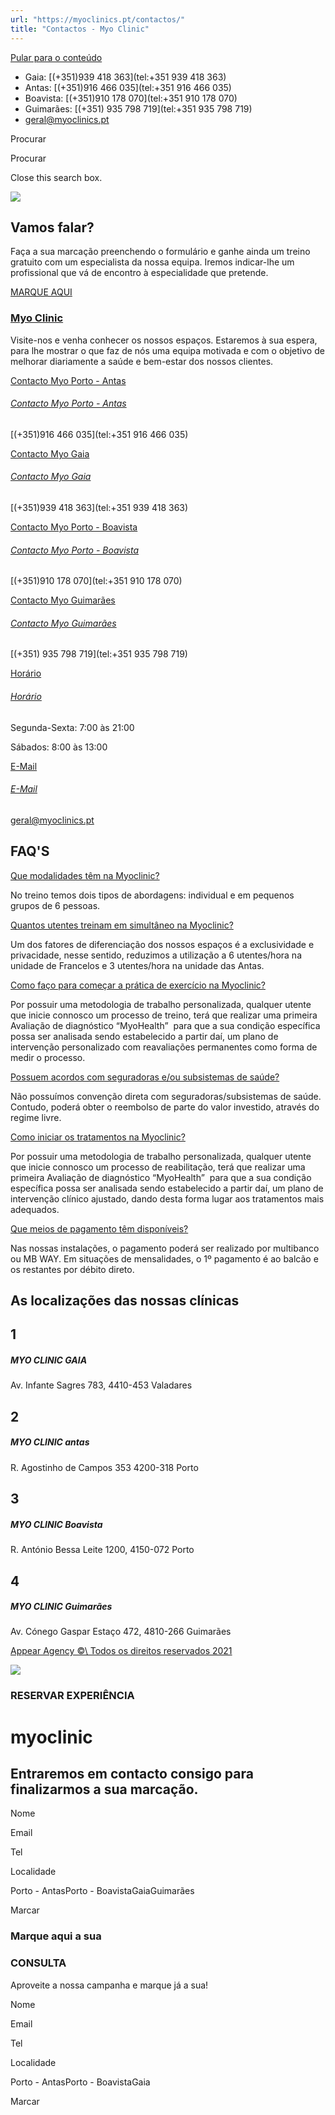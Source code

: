 ```yaml
---
url: "https://myoclinics.pt/contactos/"
title: "Contactos - Myo Clinic"
---
```


[Pular para o conteúdo](https://myoclinics.pt/contactos/#content)

- Gaia: [(+351)939 418 363](tel:+351 939 418 363)
- Antas: [(+351)916 466 035](tel:+351 916 466 035)
- Boavista: [(+351)910 178 070](tel:+351 910 178 070)
- Guimarães: [(+351) 935 798 719](tel:+351  935 798 719)
- [geral@myoclinics.pt](mailto:geral@myoclinics.pt)

Procurar

Procurar

Close this search box.

![](https://myoclinics.pt/wp-content/uploads/2020/10/myo_clinic_home_fotos3.jpg)

## Vamos falar?

Faça a sua marcação preenchendo o formulário e ganhe ainda um treino gratuito com um especialista da nossa equipa. Iremos indicar-lhe um profissional que vá de encontro à especialidade que pretende.

[MARQUE AQUI](https://myoclinics.pt/contactos/#elementor-action%3Aaction%3Dpopup%3Aopen%26settings%3DeyJpZCI6IjIyMzYiLCJ0b2dnbGUiOmZhbHNlfQ%3D%3D)

### [Myo Clinic](https://myoclinics.pt/)

Visite-nos e venha conhecer os nossos espaços. Estaremos à sua espera, para lhe mostrar o que faz de nós uma equipa motivada e com o objetivo de melhorar diariamente a saúde e bem-estar dos nossos clientes.

[Contacto Myo Porto - Antas](https://myoclinics.pt/contactos/#)

###### [Contacto Myo Porto - Antas](https://myoclinics.pt/contactos/\#)

[(+351)916 466 035](tel:+351 916 466 035)

[Contacto Myo Gaia](https://myoclinics.pt/contactos/#)

###### [Contacto Myo Gaia](https://myoclinics.pt/contactos/\#)

[(+351)939 418 363](tel:+351 939 418 363)

[Contacto Myo Porto - Boavista](https://myoclinics.pt/contactos/#)

###### [Contacto Myo Porto - Boavista](https://myoclinics.pt/contactos/\#)

[(+351)910 178 070](tel:+351 910 178 070)

[Contacto Myo Guimarães](https://myoclinics.pt/contactos/#)

###### [Contacto Myo Guimarães](https://myoclinics.pt/contactos/\#)

[(+351) 935 798 719](tel:+351  935 798 719)

[Horário](https://myoclinics.pt/contactos/#)

###### [Horário](https://myoclinics.pt/contactos/\#)

Segunda-Sexta: 7:00 às 21:00

Sábados: 8:00 às 13:00

[E-Mail](https://myoclinics.pt/contactos/#)

###### [E-Mail](https://myoclinics.pt/contactos/\#)

[geral@myoclinics.pt](mailto:geral@myoclinics.pt)

## FAQ'S

[Que modalidades têm na Myoclinic?](https://myoclinics.pt/contactos/#collapse-5fa715368470e221bcc2)

No treino temos dois tipos de abordagens: individual e em pequenos grupos de 6 pessoas.

[Quantos utentes treinam em simultâneo na Myoclinic?](https://myoclinics.pt/contactos/#collapse-850130868470e221bcc2)

Um dos fatores de diferenciação dos nossos espaços é a exclusividade e privacidade, nesse sentido, reduzimos a utilização a 6 utentes/hora na unidade de Francelos e 3 utentes/hora na unidade das Antas.

[Como faço para começar a prática de exercício na Myoclinic?](https://myoclinics.pt/contactos/#collapse-8a2ab8a68470e221bcc2)

Por possuir uma metodologia de trabalho personalizada, qualquer utente que inicie connosco um processo de treino, terá que realizar uma primeira Avaliação de diagnóstico “MyoHealth”  para que a sua condição específica possa ser analisada sendo estabelecido a partir daí, um plano de intervenção personalizado com reavaliações permanentes como forma de medir o processo.

[Possuem acordos com seguradoras e/ou subsistemas de saúde?](https://myoclinics.pt/contactos/#collapse-3e25f3568470e221bcc2)

Não possuímos convenção direta com seguradoras/subsistemas de saúde. Contudo, poderá obter o reembolso de parte do valor investido, através do regime livre.

[Como iniciar os tratamentos na Myoclinic?](https://myoclinics.pt/contactos/#collapse-1b9746268470e221bcc2)

Por possuir uma metodologia de trabalho personalizada, qualquer utente que inicie connosco um processo de reabilitação, terá que realizar uma primeira Avaliação de diagnóstico “MyoHealth”  para que a sua condição específica possa ser analisada sendo estabelecido a partir daí, um plano de intervenção clínico ajustado, dando desta forma lugar aos tratamentos mais adequados.

[Que meios de pagamento têm disponíveis?](https://myoclinics.pt/contactos/#collapse-f3f782668470e221bcc2)

Nas nossas instalações, o pagamento poderá ser realizado por multibanco ou MB WAY. Em situações de mensalidades, o 1º pagamento é ao balcão e os restantes por débito direto.

## As localizações das nossas clínicas

## 1

##### MYO CLINIC GAIA

Av. Infante Sagres 783, 4410-453 Valadares

## 2

##### MYO CLINIC antas

R. Agostinho de Campos 353
4200-318 Porto

## 3

##### MYO CLINIC Boavista

R. António Bessa Leite 1200, 4150-072 Porto

## 4

##### MYO CLINIC Guimarães

Av. Cónego Gaspar Estaço 472, 4810-266 Guimarães

[Appear Agency ©\\
Todos os direitos reservados 2021](http://www.appearagency.pt/)

![](https://myoclinics.pt/wp-content/uploads/2019/11/logo-exerciciocomsaude2_270x.png)

### RESERVAR EXPERIÊNCIA

# myoclinic

## Entraremos em contacto consigo para finalizarmos a sua marcação.

Nome

Email

Tel

Localidade

Porto - AntasPorto - BoavistaGaiaGuimarães

Marcar

### Marque aqui a sua

### CONSULTA

Aproveite a nossa campanha e marque já a sua!

Nome

Email

Tel

Localidade

Porto - AntasPorto - BoavistaGaia

Marcar